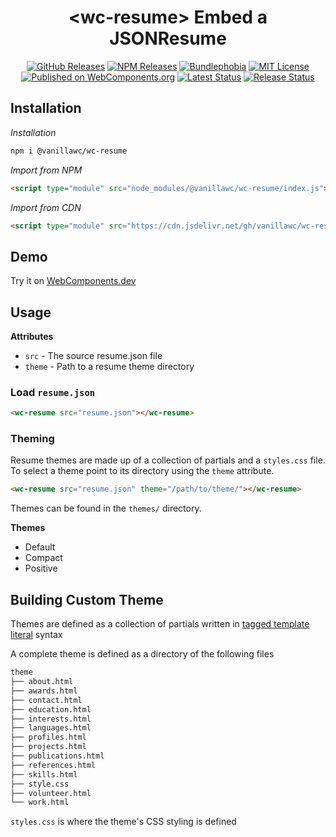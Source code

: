 <h1 align="center">&lt;wc-resume&gt; Embed a JSONResume</h1>

<div align="center">
  <a href="https://github.com/vanillawc/wc-resume/releases"><img src="https://badgen.net/github/tag/vanillawc/wc-resume" alt="GitHub Releases"></a>
  <a href="https://www.npmjs.com/package/@vanillawc/wc-resume"><img src="https://badgen.net/npm/v/@vanillawc/wc-resume" alt="NPM Releases"></a>
  <a href="https://bundlephobia.com/result?p=@vanillawc/wc-resume"><img src="https://badgen.net/bundlephobia/minzip/@vanillawc/wc-resume" alt="Bundlephobia"></a>
  <a href="https://raw.githubusercontent.com/vanillawc/wc-resume/master/LICENSE"><img src="https://badgen.net/github/license/vanillawc/wc-resume" alt="MIT License"></a>
  <a href="https://www.webcomponents.org/element/vanillawc/wc-resume"><img src="https://img.shields.io/badge/webcomponents.org-published-blue.svg" alt="Published on WebComponents.org"></a>
  <a href="https://github.com/vanillawc/wc-resume/actions"><img src="https://github.com/vanillawc/wc-resume/workflows/Latest/badge.svg" alt="Latest Status"></a>
  <a href="https://github.com/vanillawc/wc-resume/actions"><img src="https://github.com/vanillawc/wc-resume/workflows/Release/badge.svg" alt="Release Status"></a>
</div>

## Installation

*Installation*
```sh
npm i @vanillawc/wc-resume
```

*Import from NPM*
```html
<script type="module" src="node_modules/@vanillawc/wc-resume/index.js"></script>
```

*Import from CDN*
```html
<script type="module" src="https://cdn.jsdelivr.net/gh/vanillawc/wc-resume/index.js"></script>
```

## Demo

Try it on [WebComponents.dev](https://webcomponents.dev/edit/DUcJnEutaKbTPYqkcuYX?sv=1&pm=1)

## Usage

**Attributes**

- `src` - The source resume.json file
- `theme` - Path to a resume theme directory

### Load `resume.json`

```html
<wc-resume src="resume.json"></wc-resume>
```

### Theming

Resume themes are made up of a collection of partials and a `styles.css` file. To select a theme point to its directory using the `theme` attribute.

```html
<wc-resume src="resume.json" theme="/path/to/theme/"></wc-resume>
```

Themes can be found in the `themes/` directory.

**Themes**
- Default
- Compact
- Positive

## Building Custom Theme

Themes are defined as a collection of partials written in [tagged template literal][] syntax

A complete theme is defined as a directory of the following files

```sh
theme
├── about.html
├── awards.html
├── contact.html
├── education.html
├── interests.html
├── languages.html
├── profiles.html
├── projects.html
├── publications.html
├── references.html
├── skills.html
├── style.css
├── volunteer.html
└── work.html
```

`styles.css` is where the theme's CSS styling is defined

[tagged template literal]: https://developer.mozilla.org/en-US/docs/Web/JavaScript/Reference/Template_literals
